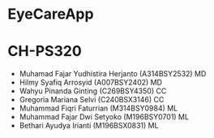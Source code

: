 # EyeCareApp

# CH-PS320

- Muhamad Fajar Yudhistira Herjanto (A314BSY2532) MD
- Hilmy Syafiq Arrosyid (A007BSY2402) MD
- Wahyu Pinanda Ginting (C269BSY4350) CC
- Gregoria Mariana Selvi (C240BSX3146) CC
- Muhammad Fiqri Faturrian (M314BSY0984) ML
- Muhammad Fajar Dwi Setyoko (M196BSY0701) ML
- Bethari Ayudya Irianti (M196BSX0831) ML


